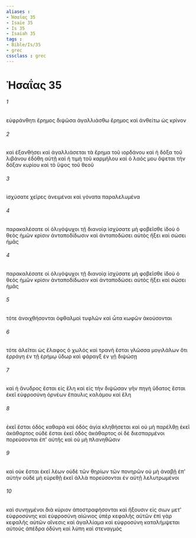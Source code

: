 ```yaml
---
aliases : 
- Ἠσαΐας 35
- Isaïe 35
- Is 35
- Isaiah 35
tags : 
- Bible/Is/35
- grec
cssclass : grec
---
```


# Ἠσαΐας 35

###### 1
εὐφράνθητι ἔρημος διψῶσα ἀγαλλιάσθω ἔρημος καὶ ἀνθείτω ὡς κρίνον
###### 2
καὶ ἐξανθήσει καὶ ἀγαλλιάσεται τὰ ἔρημα τοῦ ιορδάνου καὶ ἡ δόξα τοῦ λιβάνου ἐδόθη αὐτῇ καὶ ἡ τιμὴ τοῦ καρμήλου καὶ ὁ λαός μου ὄψεται τὴν δόξαν κυρίου καὶ τὸ ὕψος τοῦ θεοῦ
###### 3
ἰσχύσατε χεῖρες ἀνειμέναι καὶ γόνατα παραλελυμένα
###### 4
παρακαλέσατε οἱ ὀλιγόψυχοι τῇ διανοίᾳ ἰσχύσατε μὴ φοβεῖσθε ἰδοὺ ὁ θεὸς ἡμῶν κρίσιν ἀνταποδίδωσιν καὶ ἀνταποδώσει αὐτὸς ἥξει καὶ σώσει ἡμᾶς
###### 4
παρακαλέσατε οἱ ὀλιγόψυχοι τῇ διανοίᾳ ἰσχύσατε μὴ φοβεῖσθε ἰδοὺ ὁ θεὸς ἡμῶν κρίσιν ἀνταποδίδωσιν καὶ ἀνταποδώσει αὐτὸς ἥξει καὶ σώσει ἡμᾶς
###### 5
τότε ἀνοιχθήσονται ὀφθαλμοὶ τυφλῶν καὶ ὦτα κωφῶν ἀκούσονται
###### 6
τότε ἁλεῖται ὡς ἔλαφος ὁ χωλός καὶ τρανὴ ἔσται γλῶσσα μογιλάλων ὅτι ἐρράγη ἐν τῇ ἐρήμῳ ὕδωρ καὶ φάραγξ ἐν γῇ διψώσῃ
###### 7
καὶ ἡ ἄνυδρος ἔσται εἰς ἕλη καὶ εἰς τὴν διψῶσαν γῆν πηγὴ ὕδατος ἔσται ἐκεῖ εὐφροσύνη ὀρνέων ἔπαυλις καλάμου καὶ ἕλη
###### 8
ἐκεῖ ἔσται ὁδὸς καθαρὰ καὶ ὁδὸς ἁγία κληθήσεται καὶ οὐ μὴ παρέλθῃ ἐκεῖ ἀκάθαρτος οὐδὲ ἔσται ἐκεῖ ὁδὸς ἀκάθαρτος οἱ δὲ διεσπαρμένοι πορεύσονται ἐπ' αὐτῆς καὶ οὐ μὴ πλανηθῶσιν
###### 9
καὶ οὐκ ἔσται ἐκεῖ λέων οὐδὲ τῶν θηρίων τῶν πονηρῶν οὐ μὴ ἀναβῇ ἐπ' αὐτὴν οὐδὲ μὴ εὑρεθῇ ἐκεῖ ἀλλὰ πορεύσονται ἐν αὐτῇ λελυτρωμένοι
###### 10
καὶ συνηγμένοι διὰ κύριον ἀποστραφήσονται καὶ ἥξουσιν εἰς σιων μετ' εὐφροσύνης καὶ εὐφροσύνη αἰώνιος ὑπὲρ κεφαλῆς αὐτῶν ἐπὶ γὰρ κεφαλῆς αὐτῶν αἴνεσις καὶ ἀγαλλίαμα καὶ εὐφροσύνη καταλήμψεται αὐτούς ἀπέδρα ὀδύνη καὶ λύπη καὶ στεναγμός
